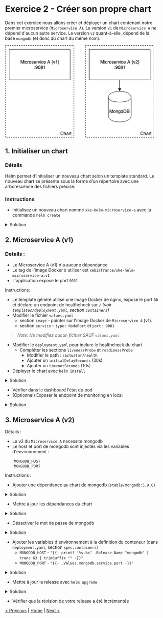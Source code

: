 # Exercice 2 - Créer son propre chart

Dans cet exercice nous allons créer et déployer un chart contenant notre premier microservice (`Microservice A`). 
La version `v1` de `Microservice A` ne dépend d'aucun autre service. 
La version `v2` quant-à-elle, dépend de la base `mongodb` (et donc du chart du même nom).

<p>
<img src="img/exo-2.png" height="300">
</p>

## 1. Initialiser un chart

### Détails
Helm permet d'initialiser un nouveau chart selon un template standard.
Le nouveau chart se présente sous la forme d'un répertoire avec une arborescence des fichiers précise.

### Instructions
* Initialisez un nouveau chart nommé `xke-helm-microservice-a` avec la commande `helm create`
<details><summary>Solution</summary>
<p>

    $ helm create xke-helm-microservice-a

</p>
</details>


## 2. Microservice A (v1)

### Details :
* Le Microservice A (v1) n'a aucune dépendance
* Le tag de l'image Docker à utiliser est `xebiafrance/xke-helm-microservice-a:v1`
* L'application expose le port `9081`

Instructions:
* Le template généré utilise une image Docker de nginx, expose le port `80` et déclare un endpoint de healthcheck sur `/` 
_(voir `templates/deployment.yaml`, section `containers`)_
* Modifier le fichier `values.yaml` 
    * section `image` - pointer sur l'image Docker de `Microservice A` (v1). 
    * section `service` - `type: NodePort` et `port: 9081`

> _Note: Ne modifiez aucun fichier *SAUF* `values.yaml`_
    
* Modifier le `deployment.yaml` pour inclure le healthcheck du chart
    * Compléter les sections `livenessProbe` et `readinessProbe`
        * Modifier le path : `/actuator/health`
        * Ajouter un `initialDelaySeconds` (30s)
        * Ajouter un `timeoutSeconds` (10s)
* Déployer le chart avec `helm install`

<details><summary>Solution</summary>
<p>

    $ cd <chart directory>
    $ helm install .

</p>
</details>


* Vérifier dans le dashboard l'état du pod
* (Optionnel) Exposer le endpoint de monitoring en local

<details><summary>Solution</summary>
<p>

    $ kubectl get services
    $ kubectl port-forward svc/<service name>-xke-helm-microservice-a 9081:9081
    $ curl http://localhost:9081

</p>
</details>

    
## 3. Microservice A (v2)

Détails :
* La v2 du `Microservice A` nécessite mongodb
* Le host et port de mongodb sont injectés via les variables d'environnement :
```
    MONGODB_HOST
    MONGODB_PORT
```

Instructions :
* Ajouter une dépendance au chart de mongodb (`stable/mongodb:5.9.0`)

<details><summary>Solution</summary>
<p>

Créer un fichier `requirements.yaml` à la racine du chart

    dependencies:
      - name: mongodb
        version: 5.9.0
        repository: https://kubernetes-charts.storage.googleapis.com/

</p>
</details>

* Mettre à jour les dépendances du chart

<details><summary>Solution</summary>
<p>

    $ cd <chart directory>
    $ helm dep update .

</p>
</details>

* Désactiver le mot de passe de mongodb

<details><summary>Solution</summary>
<p>

Ajouter dans `values.yaml` :

    mongodb:
        usePassword: false

</p>
</details>

* Ajouter les variables d'environnement à la definition du conteneur (dans `deployment.yaml`, section `spec.containers`)
    * `MONGODB_HOST` - `"{{- printf "%s-%s" .Release.Name "mongodb" | trunc 63 | trimSuffix "" -}}"`
    * `MONGODB_PORT` - `"{{- .Values.mongodb.service.port -}}"`  

<details><summary>Solution</summary>
<p>

Ajouter dans `deployement.yaml` dans la section `spec.containers` :

    spec:
      containers:
        - name: {{ .Chart.Name }}

        ...

          env:
            - name: MONGODB_HOST
              value: "{{- printf "%s-%s" .Release.Name "mongodb" | trunc 63 | trimSuffix "" -}}"
            - name: MONGODB_PORT
              value: "{{- .Values.mongodb.service.port -}}"
              
        ...

</p>
</details>

* Mettre à jour la release avec `helm upgrade`

<details><summary>Solution</summary>
<p>

    $ cd <chart directory>
    $ helm upgrade <relase name> .

</p>
</details>

* Vérifier que la révision de votre release a été incrémentée 


[< Previous](ex1-using-charts.md) | [Home](README.md) | [Next >](ex3-parent-chart.md)